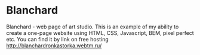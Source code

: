 # Blanchard
Blanchard - web page of art studio. This is an example of my ability to create a one-page website using HTML, CSS, Javascript, BEM, pixel perfect etc. You can find it by link on free hosting http://blanchardronkastorka.webtm.ru/
